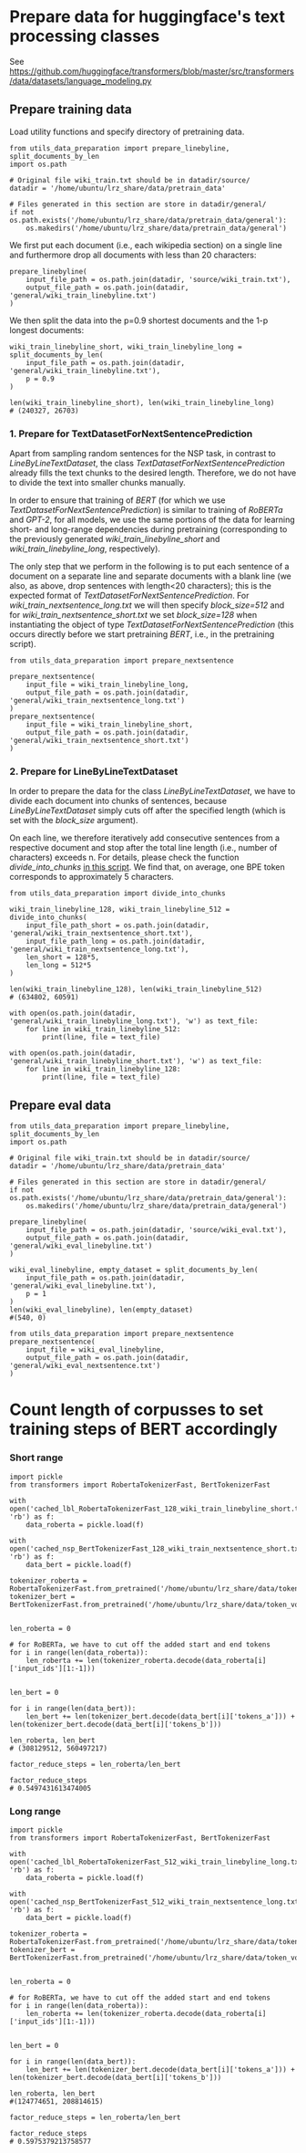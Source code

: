 # Prepare data for huggingface's text processing classes

See https://github.com/huggingface/transformers/blob/master/src/transformers/data/datasets/language_modeling.py

## Prepare training data

Load utility functions and specify directory of pretraining data.
```
from utils_data_preparation import prepare_linebyline, split_documents_by_len
import os.path

# Original file wiki_train.txt should be in datadir/source/
datadir = '/home/ubuntu/lrz_share/data/pretrain_data'

# Files generated in this section are store in datadir/general/
if not os.path.exists('/home/ubuntu/lrz_share/data/pretrain_data/general'):
    os.makedirs('/home/ubuntu/lrz_share/data/pretrain_data/general')
```

We first put each document (i.e., each wikipedia section) on a single line 
and furthermore drop all documents with less than 20 characters:
```
prepare_linebyline(
    input_file_path = os.path.join(datadir, 'source/wiki_train.txt'), 
    output_file_path = os.path.join(datadir, 'general/wiki_train_linebyline.txt')
)
```

We then split the data into the p=0.9 shortest documents and the 1-p 
longest documents:
```
wiki_train_linebyline_short, wiki_train_linebyline_long = split_documents_by_len(
    input_file_path = os.path.join(datadir, 'general/wiki_train_linebyline.txt'),
    p = 0.9
)

len(wiki_train_linebyline_short), len(wiki_train_linebyline_long)
# (240327, 26703)
```

### 1. Prepare for TextDatasetForNextSentencePrediction

Apart from sampling random sentences for the NSP task, in contrast to *LineByLineTextDataset*, the class *TextDatasetForNextSentencePrediction* 
already fills the text chunks to the desired length. Therefore, we do not have to divide the text into smaller chunks manually.

In order to ensure that training of *BERT* (for which we use *TextDatasetForNextSentencePrediction*) is similar to training of *RoBERTa*
and *GPT-2*, for all models, we use the same portions of the data for learning short- and long-range dependencies during pretraining (corresponding to the previously generated  *wiki_train_linebyline_short* and *wiki_train_linebyline_long*, respectively).

The only step that we perform in the following is to put each sentence of a document on a separate line and separate documents with a blank line (we also, as above, drop sentences with length<20 characters); this is the expected format of *TextDatasetForNextSentencePrediction*. For *wiki_train_nextsentence_long.txt* we will then specify *block_size=512* and for *wiki_train_nextsentence_short.txt* we set *block_size=128* when instantiating the object of type *TextDatasetForNextSentencePrediction* (this occurs directly before we start pretraining *BERT*, i.e., in the pretraining script).

```
from utils_data_preparation import prepare_nextsentence

prepare_nextsentence(
    input_file = wiki_train_linebyline_long,
    output_file_path = os.path.join(datadir, 'general/wiki_train_nextsentence_long.txt')
)
prepare_nextsentence(
    input_file = wiki_train_linebyline_short,
    output_file_path = os.path.join(datadir, 'general/wiki_train_nextsentence_short.txt')
)
```


### 2. Prepare for LineByLineTextDataset

In order to prepare the data for the class *LineByLineTextDataset*, we have to divide each document into chunks of sentences, because *LineByLineTextDataset* simply cuts off after the specified length (which is set with the *block_size* argument). 

On each line, we therefore iteratively add consecutive sentences from a respective document
and stop after the total line length (i.e., number of characters) exceeds n. 
For details, please check the function *divide_into_chunks* [in this script](https://github.com/PMSchulze/masters_thesis/blob/master/data_preparation/utils_data_preparation.py).
We find that, on average, one BPE token corresponds to approximately 5 characters.
```
from utils_data_preparation import divide_into_chunks

wiki_train_linebyline_128, wiki_train_linebyline_512 =  divide_into_chunks(
    input_file_path_short = os.path.join(datadir, 'general/wiki_train_nextsentence_short.txt'),
    input_file_path_long = os.path.join(datadir, 'general/wiki_train_nextsentence_long.txt'),
    len_short = 128*5,
    len_long = 512*5
)

len(wiki_train_linebyline_128), len(wiki_train_linebyline_512)
# (634802, 60591)

with open(os.path.join(datadir, 'general/wiki_train_linebyline_long.txt'), 'w') as text_file:
    for line in wiki_train_linebyline_512:
        print(line, file = text_file)

with open(os.path.join(datadir, 'general/wiki_train_linebyline_short.txt'), 'w') as text_file:
    for line in wiki_train_linebyline_128:
        print(line, file = text_file)
```

## Prepare eval data

```
from utils_data_preparation import prepare_linebyline, split_documents_by_len
import os.path

# Original file wiki_train.txt should be in datadir/source/
datadir = '/home/ubuntu/lrz_share/data/pretrain_data'

# Files generated in this section are store in datadir/general/
if not os.path.exists('/home/ubuntu/lrz_share/data/pretrain_data/general'):
    os.makedirs('/home/ubuntu/lrz_share/data/pretrain_data/general')

prepare_linebyline(
    input_file_path = os.path.join(datadir, 'source/wiki_eval.txt'), 
    output_file_path = os.path.join(datadir, 'general/wiki_eval_linebyline.txt')
)

wiki_eval_linebyline, empty_dataset = split_documents_by_len(
    input_file_path = os.path.join(datadir, 'general/wiki_eval_linebyline.txt'),
    p = 1
)
len(wiki_eval_linebyline), len(empty_dataset)
#(540, 0)

from utils_data_preparation import prepare_nextsentence
prepare_nextsentence(
    input_file = wiki_eval_linebyline,
    output_file_path = os.path.join(datadir, 'general/wiki_eval_nextsentence.txt')
)
```

# Count length of corpusses to set training steps of BERT accordingly

### Short range 
```
import pickle
from transformers import RobertaTokenizerFast, BertTokenizerFast

with open('cached_lbl_RobertaTokenizerFast_128_wiki_train_linebyline_short.txt', 'rb') as f:
    data_roberta = pickle.load(f)

with open('cached_nsp_BertTokenizerFast_128_wiki_train_nextsentence_short.txt', 'rb') as f:
    data_bert = pickle.load(f)

tokenizer_roberta = RobertaTokenizerFast.from_pretrained('/home/ubuntu/lrz_share/data/token_vocab/roberta/')
tokenizer_bert = BertTokenizerFast.from_pretrained('/home/ubuntu/lrz_share/data/token_vocab/bert/')


len_roberta = 0

# for RoBERTa, we have to cut off the added start and end tokens
for i in range(len(data_roberta)):
    len_roberta += len(tokenizer_roberta.decode(data_roberta[i]['input_ids'][1:-1]))


len_bert = 0

for i in range(len(data_bert)):
    len_bert += len(tokenizer_bert.decode(data_bert[i]['tokens_a'])) + len(tokenizer_bert.decode(data_bert[i]['tokens_b']))

len_roberta, len_bert
# (308129512, 560497217)

factor_reduce_steps = len_roberta/len_bert

factor_reduce_steps
# 0.5497431613474005
```

### Long range 
```
import pickle
from transformers import RobertaTokenizerFast, BertTokenizerFast

with open('cached_lbl_RobertaTokenizerFast_512_wiki_train_linebyline_long.txt', 'rb') as f:
    data_roberta = pickle.load(f)

with open('cached_nsp_BertTokenizerFast_512_wiki_train_nextsentence_long.txt', 'rb') as f:
    data_bert = pickle.load(f)

tokenizer_roberta = RobertaTokenizerFast.from_pretrained('/home/ubuntu/lrz_share/data/token_vocab/roberta/')
tokenizer_bert = BertTokenizerFast.from_pretrained('/home/ubuntu/lrz_share/data/token_vocab/bert/')


len_roberta = 0

# for RoBERTa, we have to cut off the added start and end tokens
for i in range(len(data_roberta)):
    len_roberta += len(tokenizer_roberta.decode(data_roberta[i]['input_ids'][1:-1]))


len_bert = 0

for i in range(len(data_bert)):
    len_bert += len(tokenizer_bert.decode(data_bert[i]['tokens_a'])) + len(tokenizer_bert.decode(data_bert[i]['tokens_b']))

len_roberta, len_bert
#(124774651, 208814615)

factor_reduce_steps = len_roberta/len_bert

factor_reduce_steps
# 0.5975379213758577
```

